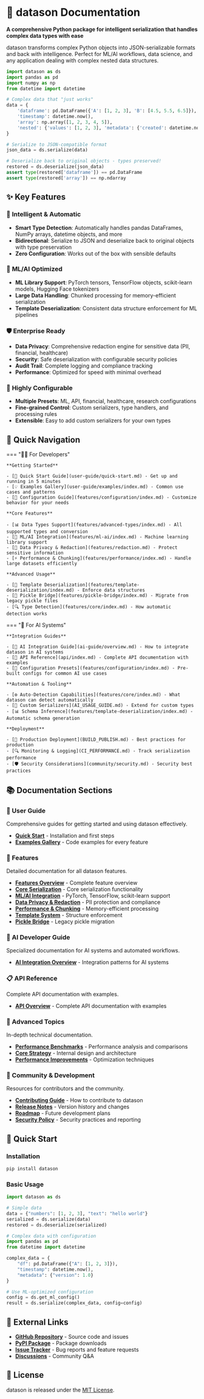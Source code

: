 # 🚀 datason Documentation

**A comprehensive Python package for intelligent serialization that handles complex data types with ease**

datason transforms complex Python objects into JSON-serializable formats and back with intelligence. Perfect for ML/AI workflows, data science, and any application dealing with complex nested data structures.

```python
import datason as ds
import pandas as pd
import numpy as np
from datetime import datetime

# Complex data that "just works"
data = {
    'dataframe': pd.DataFrame({'A': [1, 2, 3], 'B': [4.5, 5.5, 6.5]}),
    'timestamp': datetime.now(),
    'array': np.array([1, 2, 3, 4, 5]),
    'nested': {'values': [1, 2, 3], 'metadata': {'created': datetime.now()}}
}

# Serialize to JSON-compatible format
json_data = ds.serialize(data)

# Deserialize back to original objects - types preserved!
restored = ds.deserialize(json_data)
assert type(restored['dataframe']) == pd.DataFrame
assert type(restored['array']) == np.ndarray
```

## ✨ Key Features

### 🧠 **Intelligent & Automatic**
- **Smart Type Detection**: Automatically handles pandas DataFrames, NumPy arrays, datetime objects, and more
- **Bidirectional**: Serialize to JSON and deserialize back to original objects with type preservation
- **Zero Configuration**: Works out of the box with sensible defaults

### 🚀 **ML/AI Optimized**
- **ML Library Support**: PyTorch tensors, TensorFlow objects, scikit-learn models, Hugging Face tokenizers
- **Large Data Handling**: Chunked processing for memory-efficient serialization
- **Template Deserialization**: Consistent data structure enforcement for ML pipelines

### 🛡️ **Enterprise Ready**
- **Data Privacy**: Comprehensive redaction engine for sensitive data (PII, financial, healthcare)
- **Security**: Safe deserialization with configurable security policies
- **Audit Trail**: Complete logging and compliance tracking
- **Performance**: Optimized for speed with minimal overhead

### 🔧 **Highly Configurable**
- **Multiple Presets**: ML, API, financial, healthcare, research configurations
- **Fine-grained Control**: Custom serializers, type handlers, and processing rules
- **Extensible**: Easy to add custom serializers for your own types

## 🎯 Quick Navigation

=== "👨‍💻 For Developers"

    **Getting Started**

    - [🚀 Quick Start Guide](user-guide/quick-start.md) - Get up and running in 5 minutes
    - [💡 Examples Gallery](user-guide/examples/index.md) - Common use cases and patterns
    - [🔧 Configuration Guide](features/configuration/index.md) - Customize behavior for your needs

    **Core Features**

    - [📊 Data Types Support](features/advanced-types/index.md) - All supported types and conversion
    - [🤖 ML/AI Integration](features/ml-ai/index.md) - Machine learning library support
    - [🔐 Data Privacy & Redaction](features/redaction.md) - Protect sensitive information
    - [⚡ Performance & Chunking](features/performance/index.md) - Handle large datasets efficiently

    **Advanced Usage**

    - [🎯 Template Deserialization](features/template-deserialization/index.md) - Enforce data structures
    - [🔄 Pickle Bridge](features/pickle-bridge/index.md) - Migrate from legacy pickle files
    - [🔍 Type Detection](features/core/index.md) - How automatic detection works

=== "🤖 For AI Systems"

    **Integration Guides**

    - [🤖 AI Integration Guide](ai-guide/overview.md) - How to integrate datason in AI systems
    - [📝 API Reference](api/index.md) - Complete API documentation with examples
    - [🔧 Configuration Presets](features/configuration/index.md) - Pre-built configs for common AI use cases

    **Automation & Tooling**

    - [⚙️ Auto-Detection Capabilities](features/core/index.md) - What datason can detect automatically
    - [🔌 Custom Serializers](AI_USAGE_GUIDE.md) - Extend for custom types
    - [📊 Schema Inference](features/template-deserialization/index.md) - Automatic schema generation

    **Deployment**

    - [🚀 Production Deployment](BUILD_PUBLISH.md) - Best practices for production
    - [🔍 Monitoring & Logging](CI_PERFORMANCE.md) - Track serialization performance
    - [🛡️ Security Considerations](community/security.md) - Security best practices

## 📚 Documentation Sections

### 📖 User Guide
Comprehensive guides for getting started and using datason effectively.

- **[Quick Start](user-guide/quick-start.md)** - Installation and first steps
- **[Examples Gallery](user-guide/examples/index.md)** - Code examples for every feature

### 🔧 Features
Detailed documentation for all datason features.

- **[Features Overview](features/index.md)** - Complete feature overview
- **[Core Serialization](features/core/index.md)** - Core serialization functionality
- **[ML/AI Integration](features/ml-ai/index.md)** - PyTorch, TensorFlow, scikit-learn support
- **[Data Privacy & Redaction](features/redaction.md)** - PII protection and compliance
- **[Performance & Chunking](features/performance/index.md)** - Memory-efficient processing
- **[Template System](features/template-deserialization/index.md)** - Structure enforcement
- **[Pickle Bridge](features/pickle-bridge/index.md)** - Legacy pickle migration

### 🤖 AI Developer Guide  
Specialized documentation for AI systems and automated workflows.

- **[AI Integration Overview](ai-guide/overview.md)** - Integration patterns for AI systems

### 📋 API Reference
Complete API documentation with examples.

- **[API Overview](api/index.md)** - Complete API documentation with examples

### 🔬 Advanced Topics
In-depth technical documentation.

- **[Performance Benchmarks](advanced/benchmarks.md)** - Performance analysis and comparisons
- **[Core Strategy](core-serialization-strategy.md)** - Internal design and architecture
- **[Performance Improvements](performance-improvements.md)** - Optimization techniques

### 👥 Community & Development
Resources for contributors and the community.

- **[Contributing Guide](community/contributing.md)** - How to contribute to datason
- **[Release Notes](community/changelog.md)** - Version history and changes
- **[Roadmap](community/roadmap.md)** - Future development plans
- **[Security Policy](community/security.md)** - Security practices and reporting

## 🚀 Quick Start

### Installation

```bash
pip install datason
```

### Basic Usage

```python
import datason as ds

# Simple data
data = {"numbers": [1, 2, 3], "text": "hello world"}
serialized = ds.serialize(data)
restored = ds.deserialize(serialized)

# Complex data with configuration
import pandas as pd
from datetime import datetime

complex_data = {
    "df": pd.DataFrame({"A": [1, 2, 3]}),
    "timestamp": datetime.now(),
    "metadata": {"version": 1.0}
}

# Use ML-optimized configuration
config = ds.get_ml_config()
result = ds.serialize(complex_data, config=config)
```

## 🔗 External Links

- **[GitHub Repository](https://github.com/danielendler/datason)** - Source code and issues
- **[PyPI Package](https://pypi.org/project/datason/)** - Package downloads
- **[Issue Tracker](https://github.com/danielendler/datason/issues)** - Bug reports and feature requests
- **[Discussions](https://github.com/danielendler/datason/discussions)** - Community Q&A

## 📄 License

datason is released under the [MIT License](https://github.com/danielendler/datason/blob/main/LICENSE).
